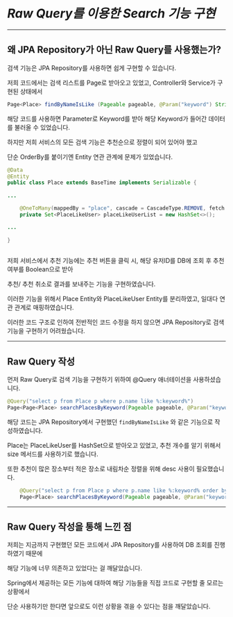 # *Raw Query를 이용한 Search 기능 구현*



------



## 왜 JPA Repository가 아닌 Raw Query를 사용했는가?



검색 기능은 JPA Repository를 사용하면 쉽게 구현할 수 있습니다.

저희 코드에서는 검색 리스트를 Page로 받아오고 있었고, Controller와 Service가 구현된 상태에서

```java
Page<Place> findByNameIsLike (Pageable pageable, @Param("keyword") String keyword)
```

해당 코드를 사용하면 Parameter로 Keyword를 받아 해당 Keyword가 들어간 데이터를 불러올 수 있었습니다.

하지만 저희 서비스의 모든 검색 기능은 추천순으로 정렬이 되어 있어야 했고

단순 OrderBy를 붙이기엔 Entity 연관 관계에 문제가 있었습니다.

<Place Entity>

```java
@Data
@Entity
public class Place extends BaseTime implements Serializable {
    
...

    @OneToMany(mappedBy = "place", cascade = CascadeType.REMOVE, fetch = FetchType.EAGER)
    private Set<PlaceLikeUser> placeLikeUserList = new HashSet<>();

...
    
}
    
```



저희 서비스에서 추천 기능에는 추천 버튼을 클릭 시, 해당 유저ID를 DB에 조회 후 추천 여부를 Boolean으로 받아

추천/ 추천 취소로 결과를 보내주는 기능을 구현하였습니다.

이러한 기능을 위해서 Place Entity와 PlaceLikeUser Entity를 분리하였고, 일대다 연관 관계로 매핑하였습니다.

이러한 코드 구조로 인하여 전반적인 코드 수정을 하지 않으면 JPA Repository로 검색 기능을 구현하기 어려웠습니다.



------



## Raw Query 작성



먼저 Raw Query로 검색 기능을 구현하기 위하여 @Query 애너테이션을 사용하셨습니다.

```java
@Query("select p from Place p where p.name like %:keyword%")
Page<Page<Place> searchPlacesByKeyword(Pageable pageable, @Param("keyword") String keyword);>
```

해당 코드는 JPA Repository에서 구현했던 `findByNameIsLike` 와 같은 기능으로 작성하였습니다.



Place는 PlaceLikeUser를 HashSet으로 받아오고 있었고, 추천 개수를 알기 위해서 size 메서드를 사용하기로 했습니다.

또한 추천이 많은 장소부터 적은 장소로 내림차순 정렬을 위해 desc 사용이 필요했습니다.

```java
    @Query("select p from Place p where p.name like %:keyword% order by p.placeLikeUserList.size desc")
    Page<Place> searchPlacesByKeyword(Pageable pageable, @Param("keyword") String keyword);
```



-------



## Raw Query 작성을 통해 느낀 점



저희는 지금까지 구현했던 모든 코드에서 JPA Repository를 사용하여 DB 조회를 진행하였기 때문에

해당 기능에 너무 의존하고 있었다는 걸 깨달았습니다.

Spring에서 제공하는 모든 기능에 대하여 해당 기능들을 직접 코드로 구현할 줄 모르는 상황에서

단순 사용하기만 한다면 앞으로도 이런 상황을 겪을 수 있다는 점을 깨달았습니다.
